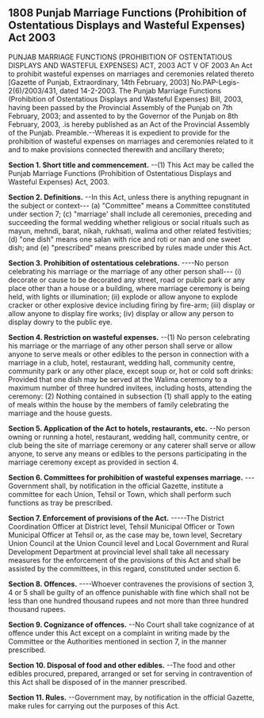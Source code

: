 ## 1808 Punjab Marriage Functions (Prohibition of Ostentatious Displays and Wasteful Expenses) Act 2003
 
PUNJAB MARRIAGE FUNCTIONS
(PROHIBITION OF OSTENTATIOUS DISPLAYS AND WASTEFUL EXPENSES) ACT, 2003
ACT V OF 2003
An Act to prohibit wasteful expenses on marriages and ceremonies related thereto
[Gazette of Punjab, Extraordinary, 14th February, 2003]
No.PAP-Legis-2(6)/2003/431, dated 14-2-2003. The Punjab Marriage Functions (Prohibition of Ostentatious Displays and Wasteful Expenses) Bill, 2003, having been passed by the Provincial Assembly of the Punjab on 7th February, 2003; and assented to by the Governor of the Punjab on 8th February, 2003, .is hereby published as an Act of the Provincial Assembly of the Punjab.
Preamble.--Whereas it is expedient to provide for the prohibition of wasteful expenses on marriages and ceremonies related to it and to make provisions connected therewith and ancillary thereto;

**Section 1. Short title and commencement.**
--(1) This Act may be called the Punjab Marriage Functions (Prohibition of Ostentatious Displays and Wasteful Expenses) Act, 2003.

 

**Section 2. Definitions.**
--In this Act, unless there is anything repugnant in the subject or context---
   (a) "Committee" means a Committee constituted under section 7;
   (c) "marriage' shall include all ceremonies, preceding and succeeding the formal wedding whether religious or social rituals such as mayun, mehndi, barat, nikah, rukhsati, walima and other related festivities;
   (d) "one dish" means one salan with rice and roti or nan and one sweet dish; and
   (e) "prescribed" means prescribed by rules made under this Act.

 

**Section 3. Prohibition of ostentatious celebrations.**
----No person celebrating his marriage or the marriage of any other person shall---
   (i) decorate or cause to be decorated any street, road or public park or any place other than a house or a building, where marriage ceremony is being held, with lights or illumination;
   (ii) explode or allow anyone to explode cracker or other explosive device including firing by fire-arm;
   (iii) display or allow anyone to display fire works;
   (iv) display or allow any person to display dowry to the public eye.

 

**Section 4. Restriction on wasteful expenses.**
--(1) No person celebrating his marriage or the marriage of any other person shall serve or allow anyone to serve meals or other edibles to the person in connection with a marriage in a club, hotel, restaurant, wedding hall, community centre, community park or any other place, except soup or, hot or cold soft drinks:
   Provided that one dish may be served at the Walima ceremony to a maximum number of three hundred invitees, including hosts, attending the ceremony:
   (2) Nothing contained in subsection (1) shall apply to the eating of meals within the house by the members of family celebrating the marriage and the house guests.

 

**Section 5. Application of the Act to hotels, restaurants, etc.**
--No person owning or running a hotel, restaurant, wedding hall, community centre, or club being the site of marriage ceremony or any caterer shall serve or allow anyone, to serve any means or edibles to the persons participating in the marriage ceremony except as provided in section 4.

 

**Section 6. Committees for prohibition of wasteful expenses marriage.**
--- Government shall, by notification in the official Gazette, institute a committee for each Union, Tehsil or Town, which shall perform such functions as tray be prescribed.

 

**Section 7. Enforcement of provisions of the Act.**
-----The District Coordination Officer at District level, Tehsil Municipal Officer or Town Municipal Officer at Tehsil or, as the case may be, town level, Secretary Union Council at the Union Council level and Local Government and Rural Development Department at provincial level shall take all necessary measures for the enforcement of the provisions of this Act and shall be assisted by the committees, in this regard, constituted under section 6.

 

**Section 8. Offences.**
----Whoever contravenes the provisions of section 3, 4 or 5 shall be guilty of an offence punishable with fine which shall not be less than one hundred thousand rupees and not more than three hundred thousand rupees.

 

**Section 9. Cognizance of offences.**
--No Court shall take cognizance of at offence under this Act except on a complaint in writing made by the Committee or the Authorities mentioned in section 7, in the manner prescribed.

 

**Section 10. Disposal of food and other edibles.**
--The food and other edibles procured, prepared, arranged or set for serving in contravention of this Act shall be disposed of in the manner prescribed.

 

**Section 11. Rules.**
--Government may, by notification in the official Gazette, make rules for carrying out the purposes of this Act.

